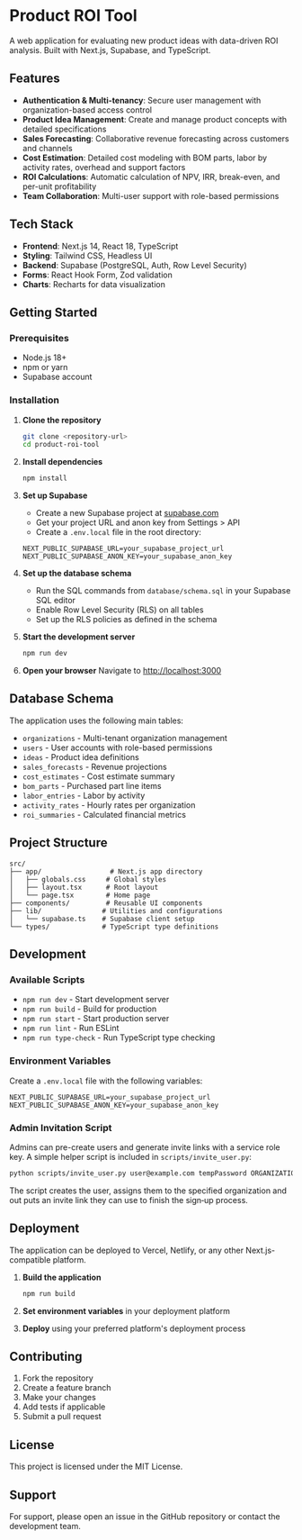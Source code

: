 # Product ROI Tool

A web application for evaluating new product ideas with data-driven ROI analysis. Built with Next.js, Supabase, and TypeScript.

## Features

- **Authentication & Multi-tenancy**: Secure user management with organization-based access control
- **Product Idea Management**: Create and manage product concepts with detailed specifications
- **Sales Forecasting**: Collaborative revenue forecasting across customers and channels
- **Cost Estimation**: Detailed cost modeling with BOM parts, labor by activity rates, overhead and support factors
- **ROI Calculations**: Automatic calculation of NPV, IRR, break-even, and per-unit profitability
- **Team Collaboration**: Multi-user support with role-based permissions

## Tech Stack

- **Frontend**: Next.js 14, React 18, TypeScript
- **Styling**: Tailwind CSS, Headless UI
- **Backend**: Supabase (PostgreSQL, Auth, Row Level Security)
- **Forms**: React Hook Form, Zod validation
- **Charts**: Recharts for data visualization

## Getting Started

### Prerequisites

- Node.js 18+ 
- npm or yarn
- Supabase account

### Installation

1. **Clone the repository**
   ```bash
   git clone <repository-url>
   cd product-roi-tool
   ```

2. **Install dependencies**
   ```bash
   npm install
   ```

3. **Set up Supabase**
   - Create a new Supabase project at [supabase.com](https://supabase.com)
   - Get your project URL and anon key from Settings > API
   - Create a `.env.local` file in the root directory:

   ```env
   NEXT_PUBLIC_SUPABASE_URL=your_supabase_project_url
   NEXT_PUBLIC_SUPABASE_ANON_KEY=your_supabase_anon_key
   ```

4. **Set up the database schema**
   - Run the SQL commands from `database/schema.sql` in your Supabase SQL editor
   - Enable Row Level Security (RLS) on all tables
   - Set up the RLS policies as defined in the schema

5. **Start the development server**
   ```bash
   npm run dev
   ```

6. **Open your browser**
   Navigate to [http://localhost:3000](http://localhost:3000)

## Database Schema

The application uses the following main tables:

- `organizations` - Multi-tenant organization management
- `users` - User accounts with role-based permissions
- `ideas` - Product idea definitions
- `sales_forecasts` - Revenue projections
- `cost_estimates` - Cost estimate summary
- `bom_parts` - Purchased part line items
- `labor_entries` - Labor by activity
- `activity_rates` - Hourly rates per organization
- `roi_summaries` - Calculated financial metrics

## Project Structure

```
src/
├── app/                 # Next.js app directory
│   ├── globals.css     # Global styles
│   ├── layout.tsx      # Root layout
│   └── page.tsx        # Home page
├── components/         # Reusable UI components
├── lib/               # Utilities and configurations
│   └── supabase.ts    # Supabase client setup
└── types/             # TypeScript type definitions
```

## Development

### Available Scripts

- `npm run dev` - Start development server
- `npm run build` - Build for production
- `npm run start` - Start production server
- `npm run lint` - Run ESLint
- `npm run type-check` - Run TypeScript type checking

### Environment Variables

Create a `.env.local` file with the following variables:

```env
NEXT_PUBLIC_SUPABASE_URL=your_supabase_project_url
NEXT_PUBLIC_SUPABASE_ANON_KEY=your_supabase_anon_key
```

### Admin Invitation Script

Admins can pre-create users and generate invite links with a service role key. A
simple helper script is included in `scripts/invite_user.py`:

```bash
python scripts/invite_user.py user@example.com tempPassword ORGANIZATION_ID
```

The script creates the user, assigns them to the specified organization and out
puts an invite link they can use to finish the sign‑up process.

## Deployment

The application can be deployed to Vercel, Netlify, or any other Next.js-compatible platform.

1. **Build the application**
   ```bash
   npm run build
   ```

2. **Set environment variables** in your deployment platform

3. **Deploy** using your preferred platform's deployment process

## Contributing

1. Fork the repository
2. Create a feature branch
3. Make your changes
4. Add tests if applicable
5. Submit a pull request

## License

This project is licensed under the MIT License.

## Support

For support, please open an issue in the GitHub repository or contact the development team. 